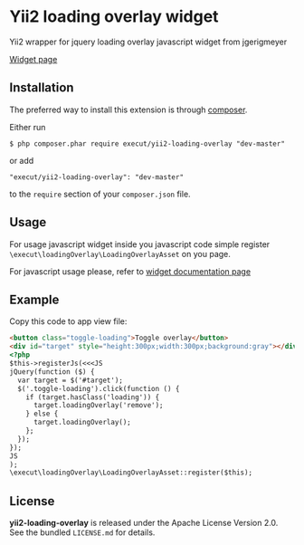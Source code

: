 # Yii2 loading overlay widget
Yii2 wrapper for jquery loading overlay javascript widget from jgerigmeyer

[Widget page](https://github.com/jgerigmeyer/jquery-loading-overlay)

## Installation

The preferred way to install this extension is through [composer](http://getcomposer.org/download/).

Either run

```
$ php composer.phar require execut/yii2-loading-overlay "dev-master"
```

or add

```
"execut/yii2-loading-overlay": "dev-master"
```

to the ```require``` section of your `composer.json` file.

## Usage
For usage javascript widget inside you javascript code simple register ```\execut\loadingOverlay\LoadingOverlayAsset``` on you page.

For javascript usage please, refer to [widget documentation page](https://github.com/jgerigmeyer/jquery-loading-overlay)

## Example


Copy this code to app view file:
```html
<button class="toggle-loading">Toggle overlay</button>
<div id="target" style="height:300px;width:300px;background:gray"></div>
<?php
$this->registerJs(<<<JS
jQuery(function ($) {
  var target = $('#target');
  $('.toggle-loading').click(function () {
    if (target.hasClass('loading')) {
      target.loadingOverlay('remove');
    } else {
      target.loadingOverlay();
    };
  });
});
JS
);
\execut\loadingOverlay\LoadingOverlayAsset::register($this);
```

## License

**yii2-loading-overlay** is released under the Apache License Version 2.0. See the bundled `LICENSE.md` for details.
